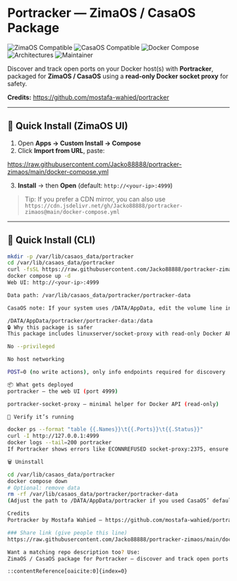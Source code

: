 # Portracker — ZimaOS / CasaOS Package

![ZimaOS Compatible](https://img.shields.io/badge/ZimaOS-Compatible-0ea5e9?logo=icloud&logoColor=white)
![CasaOS Compatible](https://img.shields.io/badge/CasaOS-Compatible-22c55e?logo=homeassistant&logoColor=white)
![Docker Compose](https://img.shields.io/badge/Docker-Compose-2496ed?logo=docker&logoColor=white)
![Architectures](https://img.shields.io/badge/Architectures-amd64%20%7C%20arm64-8b5cf6)
![Maintainer](https://img.shields.io/badge/Maintainer-George%20(Jacko88888)-f59e0b)

Discover and track open ports on your Docker host(s) with **Portracker**, packaged for **ZimaOS / CasaOS** using a **read-only Docker socket proxy** for safety.

**Credits:** https://github.com/mostafa-wahied/portracker

---

## 🚀 Quick Install (ZimaOS UI)

1. Open **Apps → Custom Install → Compose**  
2. Click **Import from URL**, paste:

https://raw.githubusercontent.com/Jacko88888/portracker-zimaos/main/docker-compose.yml

3. **Install** → then **Open** (default: `http://<your-ip>:4999`)

> Tip: If you prefer a CDN mirror, you can also use  
> `https://cdn.jsdelivr.net/gh/Jacko88888/portracker-zimaos@main/docker-compose.yml`

---

## 🧰 Quick Install (CLI)

```bash
mkdir -p /var/lib/casaos_data/portracker
cd /var/lib/casaos_data/portracker
curl -fsSL https://raw.githubusercontent.com/Jacko88888/portracker-zimaos/main/docker-compose.yml -o docker-compose.yml
docker compose up -d
Web UI: http://<your-ip>:4999

Data path: /var/lib/casaos_data/portracker/portracker-data

CasaOS note: If your system uses /DATA/AppData, edit the volume line in the compose to:

/DATA/AppData/portracker/portracker-data:/data
🔒 Why this package is safer
This package includes linuxserver/socket-proxy with read-only Docker API access:

No --privileged

No host networking

POST=0 (no write actions), only info endpoints required for discovery

📦 What gets deployed
portracker — the web UI (port 4999)

portracker-socket-proxy — minimal helper for Docker API (read-only)

🧪 Verify it’s running

docker ps --format "table {{.Names}}\t{{.Ports}}\t{{.Status}}"
curl -I http://127.0.0.1:4999
docker logs --tail=200 portracker
If Portracker shows errors like ECONNREFUSED socket-proxy:2375, ensure the socket-proxy container is up and healthy.

🗑 Uninstall

cd /var/lib/casaos_data/portracker
docker compose down
# Optional: remove data
rm -rf /var/lib/casaos_data/portracker/portracker-data
(Adjust the path to /DATA/AppData/portracker if you used CasaOS’ default.)

Credits
Portracker by Mostafa Wahied — https://github.com/mostafa-wahied/portracker

### Share link (give people this line)
https://raw.githubusercontent.com/Jacko88888/portracker-zimaos/main/docker-compose.yml

Want a matching repo description too? Use:
ZimaOS / CasaOS package for Portracker — discover and track open ports on your Docker hosts with a safe read-only Docker socket proxy.

::contentReference[oaicite:0]{index=0}

